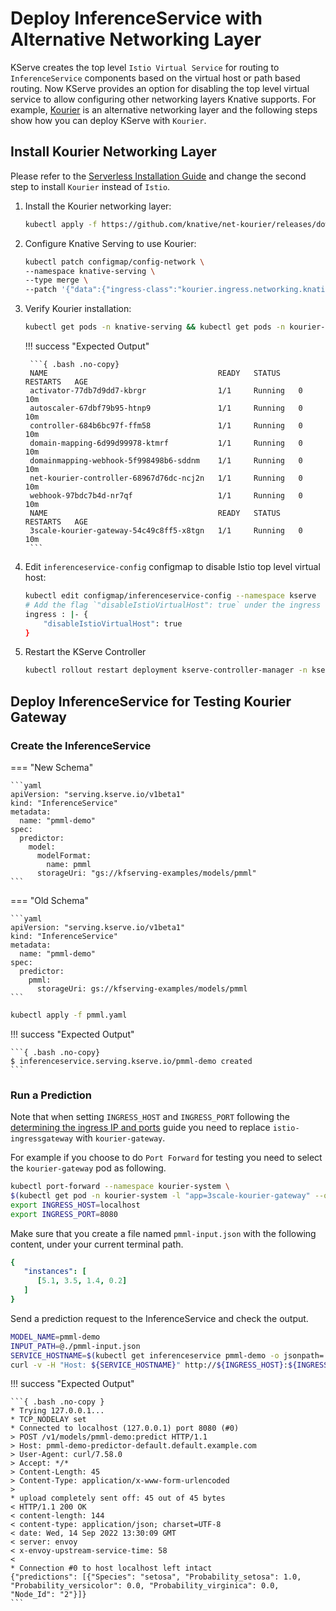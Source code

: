 # Deploy InferenceService with Alternative Networking Layer
KServe creates the top level `Istio Virtual Service` for routing to `InferenceService` components based on the virtual host or path based routing.
Now KServe provides an option for disabling the top level virtual service to allow configuring other networking layers Knative supports.
For example, [Kourier](https://developers.redhat.com/blog/2020/06/30/kourier-a-lightweight-knative-serving-ingress) is an alternative networking layer and
the following steps show how you can deploy KServe with `Kourier`.

## Install Kourier Networking Layer
Please refer to the [Serverless Installation Guide](../serverless.md) and change the second step to install `Kourier` instead of `Istio`.

1. Install the Kourier networking layer:

    ```bash
    kubectl apply -f https://github.com/knative/net-kourier/releases/download/${KNATIVE_VERSION}/kourier.yaml
    ```

2. Configure Knative Serving to use Kourier:

    ```bash
    kubectl patch configmap/config-network \
    --namespace knative-serving \
    --type merge \
    --patch '{"data":{"ingress-class":"kourier.ingress.networking.knative.dev"}}'
    ```

3. Verify Kourier installation:

    ```bash
    kubectl get pods -n knative-serving && kubectl get pods -n kourier-system
    ```

    !!! success "Expected Output"

        ```{ .bash .no-copy}
        NAME                                      READY   STATUS    RESTARTS   AGE
        activator-77db7d9dd7-kbrgr                1/1     Running   0          10m
        autoscaler-67dbf79b95-htnp9               1/1     Running   0          10m
        controller-684b6bc97f-ffm58               1/1     Running   0          10m
        domain-mapping-6d99d99978-ktmrf           1/1     Running   0          10m
        domainmapping-webhook-5f998498b6-sddnm    1/1     Running   0          10m
        net-kourier-controller-68967d76dc-ncj2n   1/1     Running   0          10m
        webhook-97bdc7b4d-nr7qf                   1/1     Running   0          10m
        NAME                                      READY   STATUS    RESTARTS   AGE
        3scale-kourier-gateway-54c49c8ff5-x8tgn   1/1     Running   0          10m
        ```

4. Edit `inferenceservice-config` configmap to disable Istio top level virtual host:

    ```bash
    kubectl edit configmap/inferenceservice-config --namespace kserve
    # Add the flag `"disableIstioVirtualHost": true` under the ingress section
    ingress : |- {
        "disableIstioVirtualHost": true
    }
    ```

5. Restart the KServe Controller

    ```bash
    kubectl rollout restart deployment kserve-controller-manager -n kserve
    ```

## Deploy InferenceService for Testing Kourier Gateway

### Create the InferenceService

=== "New Schema"

    ```yaml
    apiVersion: "serving.kserve.io/v1beta1"
    kind: "InferenceService"
    metadata:
      name: "pmml-demo"
    spec:
      predictor:
        model:
          modelFormat:
            name: pmml
          storageUri: "gs://kfserving-examples/models/pmml"
    ```
=== "Old Schema"

    ```yaml
    apiVersion: "serving.kserve.io/v1beta1"
    kind: "InferenceService"
    metadata:
      name: "pmml-demo"
    spec:
      predictor:
        pmml:
          storageUri: gs://kfserving-examples/models/pmml
    ```

```bash
kubectl apply -f pmml.yaml
```

!!! success "Expected Output"

    ```{ .bash .no-copy}
    $ inferenceservice.serving.kserve.io/pmml-demo created
    ```

### Run a Prediction

Note that when setting `INGRESS_HOST` and `INGRESS_PORT` following the [determining the ingress IP and ports](../../../get_started/first_isvc.md#4-determine-the-ingress-ip-and-ports) guide you
need to replace `istio-ingressgateway` with `kourier-gateway`.

For example if you choose to do `Port Forward` for testing you need to select the `kourier-gateway` pod as following.

```bash
kubectl port-forward --namespace kourier-system \
$(kubectl get pod -n kourier-system -l "app=3scale-kourier-gateway" --output=jsonpath="{.items[0].metadata.name}") 8080:8080
export INGRESS_HOST=localhost
export INGRESS_PORT=8080
```

Make sure that you create a file named `pmml-input.json` with the following content, under your current terminal path.

```yaml
{
   "instances": [
      [5.1, 3.5, 1.4, 0.2]
   ]
}
```

Send a prediction request to the InferenceService and check the output.

```bash
MODEL_NAME=pmml-demo
INPUT_PATH=@./pmml-input.json
SERVICE_HOSTNAME=$(kubectl get inferenceservice pmml-demo -o jsonpath='{.status.url}' | cut -d "/" -f 3)
curl -v -H "Host: ${SERVICE_HOSTNAME}" http://${INGRESS_HOST}:${INGRESS_PORT}/v1/models/$MODEL_NAME:predict -d $INPUT_PATH
```

!!! success "Expected Output"

    ```{ .bash .no-copy }
    * Trying 127.0.0.1...
    * TCP_NODELAY set
    * Connected to localhost (127.0.0.1) port 8080 (#0)
    > POST /v1/models/pmml-demo:predict HTTP/1.1
    > Host: pmml-demo-predictor-default.default.example.com
    > User-Agent: curl/7.58.0
    > Accept: */*
    > Content-Length: 45
    > Content-Type: application/x-www-form-urlencoded
    >
    * upload completely sent off: 45 out of 45 bytes
    < HTTP/1.1 200 OK
    < content-length: 144
    < content-type: application/json; charset=UTF-8
    < date: Wed, 14 Sep 2022 13:30:09 GMT
    < server: envoy
    < x-envoy-upstream-service-time: 58
    <
    * Connection #0 to host localhost left intact
    {"predictions": [{"Species": "setosa", "Probability_setosa": 1.0, "Probability_versicolor": 0.0, "Probability_virginica": 0.0, "Node_Id": "2"}]}
    ```
